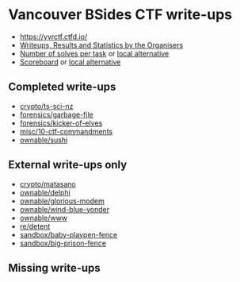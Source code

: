 # Vancouver BSides CTF write-ups

* <https://yvrctf.ctfd.io/>
* [Writeups, Results and Statistics by the Organisers](https://github.com/yvrctf/2015)
* [Number of solves per task](https://github.com/yvrctf/2015#full-breakdown) or [local alternative](solves.txt)
* [Scoreboard](https://yvrctf.ctfd.io/scoreboard) or [local alternative](scoreboard.txt)

## Completed write-ups

* [crypto/ts-sci-nz](crypto/ts-sci-nz)
* [forensics/garbage-file](forensics/garbage-file)
* [forensics/kicker-of-elves](forensics/kicker-of-elves)
* [misc/10-ctf-commandments](misc/10-ctf-commandments)
* [ownable/sushi](ownable/sushi)

## External write-ups only

* [crypto/matasano](crypto/matasano)
* [ownable/delphi](ownable/delphi)
* [ownable/glorious-modem](ownable/glorious-modem)
* [ownable/wind-blue-yonder](ownable/wind-blue-yonder)
* [ownable/www](ownable/www)
* [re/detent](re/detent)
* [sandbox/baby-playpen-fence](sandbox/baby-playpen-fence)
* [sandbox/big-prison-fence](sandbox/big-prison-fence)

## Missing write-ups